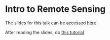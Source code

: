 # Intro to Remote Sensing
The slides for this talk can be accessed [here](http://csterling.github.io/remoteSensing_qgis)

After reading the slides, do [this tutorial](http://fromgistors.blogspot.com/2014/06/land-cover-classification-using-SCP-3.html)